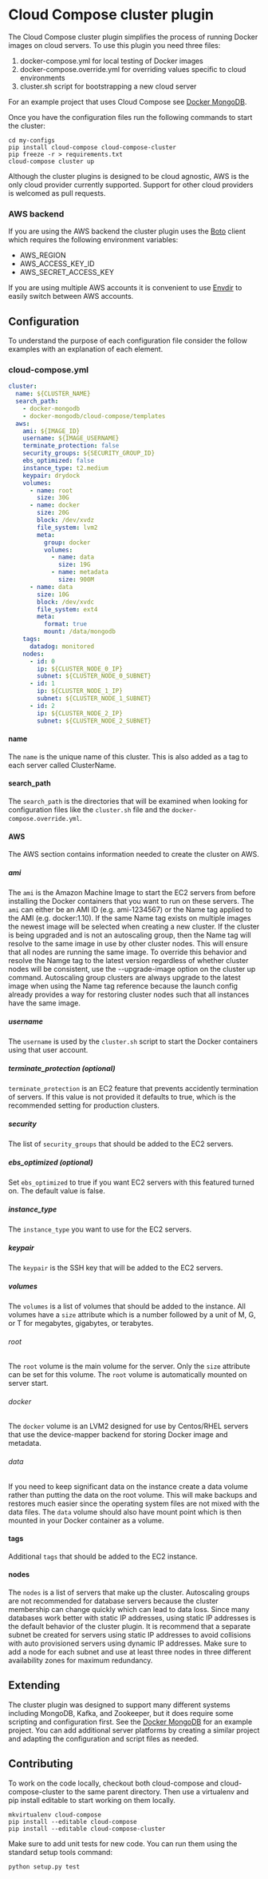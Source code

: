 # Cloud Compose cluster plugin
The Cloud Compose cluster plugin simplifies the process of running Docker images on cloud servers. To use this plugin you need three files:

1. docker-compose.yml for local testing of Docker images
1. docker-compose.override.yml for overriding values specific to cloud environments 
1. cluster.sh script for bootstrapping a new cloud server

For an example project that uses Cloud Compose see [Docker MongoDB](https://github.com/washingtonpost/docker-mongodb).

Once you have the configuration files run the following commands to start the cluster: 
```
cd my-configs
pip install cloud-compose cloud-compose-cluster
pip freeze -r > requirements.txt
cloud-compose cluster up
```

Although the cluster plugins is designed to be cloud agnostic, AWS is the only cloud provider currently supported.  Support for other cloud providers is welcomed as pull requests.

### AWS backend
If you are using the AWS backend the cluster plugin uses the [Boto](http://boto3.readthedocs.io/en/latest/) client which requires the following environment variables:

* AWS_REGION
* AWS_ACCESS_KEY_ID
* AWS_SECRET_ACCESS_KEY

If you are using multiple AWS accounts it is convenient to use [Envdir](https://pypi.python.org/pypi/envdir) to easily switch between AWS accounts.

## Configuration 
To understand the purpose of each configuration file consider the follow examples with an explanation of each element.

### cloud-compose.yml
```yaml
cluster:
  name: ${CLUSTER_NAME}
  search_path:
    - docker-mongodb
    - docker-mongodb/cloud-compose/templates
  aws:
    ami: ${IMAGE_ID}
    username: ${IMAGE_USERNAME}
    terminate_protection: false
    security_groups: ${SECURITY_GROUP_ID}
    ebs_optimized: false
    instance_type: t2.medium
    keypair: drydock
    volumes:
      - name: root
        size: 30G
      - name: docker
        size: 20G
        block: /dev/xvdz
        file_system: lvm2
        meta:
          group: docker
          volumes:
            - name: data 
              size: 19G
            - name: metadata
              size: 900M 
      - name: data
        size: 10G
        block: /dev/xvdc
        file_system: ext4
        meta:
          format: true
          mount: /data/mongodb
    tags:
      datadog: monitored
    nodes:
      - id: 0
        ip: ${CLUSTER_NODE_0_IP}
        subnet: ${CLUSTER_NODE_0_SUBNET}
      - id: 1
        ip: ${CLUSTER_NODE_1_IP}
        subnet: ${CLUSTER_NODE_1_SUBNET}
      - id: 2
        ip: ${CLUSTER_NODE_2_IP}
        subnet: ${CLUSTER_NODE_2_SUBNET}
```

#### name
The ``name`` is the unique name of this cluster. This is also added as a tag to each server called ClusterName.

#### search_path 
The ``search_path`` is the directories that will be examined when looking for configuration files like the ``cluster.sh`` file and the ``docker-compose.override.yml``.

#### AWS
The AWS section contains information needed to create the cluster on AWS.

##### ami
The ``ami`` is the Amazon Machine Image to start the EC2 servers from before installing the Docker containers that you want to run on these servers. The ``ami`` can either be an AMI ID (e.g. ami-1234567) or the Name tag applied to the AMI (e.g. docker:1.10). If the same Name tag exists on multiple images the newest image will be selected when creating a new cluster. If the cluster is being upgraded and is not an autoscaling group, then the Name tag will resolve to the same image in use by other cluster nodes. This will ensure that all nodes are running the same image. To override this behavior and resolve the Namge tag to the latest version regardless of whether cluster nodes will be consistent, use the --upgrade-image option on the cluster up command. Autoscaling group clusters are always upgrade to the latest image when using the Name tag reference because the launch config already provides a way for restoring cluster nodes such that all instances have the same image.

##### username
The ``username`` is used by the ``cluster.sh`` script to start the Docker containers using that user account.

##### terminate_protection (optional)
``terminate_protection`` is an EC2 feature that prevents accidently termination of servers. If this value is not provided it defaults to true, which is the recommended setting for production clusters.

##### security
The list of ``security_groups`` that should be added to the EC2 servers.

##### ebs_optimized (optional)
Set ``ebs_optimized`` to true if you want EC2 servers with this featured turned on. The default value is false.

##### instance_type
The ``instance_type`` you want to use for the EC2 servers.

##### keypair
The ``keypair`` is the SSH key that will be added to the EC2 servers.

##### volumes
The ``volumes`` is a list of volumes that should be added to the instance. All volumes have a ``size`` attribute which is a number followed by a unit of M, G, or T for megabytes, gigabytes, or terabytes.

###### root
The ``root`` volume is the main volume for the server.  Only the ``size`` attribute can be set for this volume. The ``root`` volume is automatically mounted on server start.

###### docker
The ``docker`` volume is an LVM2 designed for use by Centos/RHEL servers that use the device-mapper backend for storing Docker image and metadata.

###### data
If you need to keep significant data on the instance create a data volume rather than putting the data on the root volume. This will make backups and restores much easier since the operating system files are not mixed with the data files. The ``data`` volume should also have mount point which is then mounted in your Docker container as a volume.

#### tags
Additional ``tags`` that should be added to the EC2 instance.

#### nodes
The ``nodes`` is a list of servers that make up the cluster.  Autoscaling groups are not recommended for database servers because the cluster membership can change quickly which can lead to data loss. Since many databases work better with static IP addresses, using static IP addresses is the default behavior of the cluster plugin. It is recommend that a separate subnet be created for servers using static IP addresses to avoid collisions with auto provisioned servers using dynamic IP addresses. Make sure to add a node for each subnet and use at least three nodes in three different availability zones for maximum redundancy. 

## Extending
The cluster plugin was designed to support many different systems including MongoDB, Kafka, and Zookeeper, but it does require some scripting and configuration first.  See the [Docker MongoDB](https://github.com/washingtonpost/docker-mongodb) for an example project. You can add additional server platforms by creating a similar project and adapting the configuration and script files as needed.

## Contributing 
To work on the code locally, checkout both cloud-compose and cloud-compose-cluster to the same parent directory. Then use a virtualenv and pip install editable to start working on them locally.
```
mkvirtualenv cloud-compose
pip install --editable cloud-compose
pip install --editable cloud-compose-cluster
```

Make sure to add unit tests for new code. You can run them using the standard setup tools command:

```
python setup.py test
```
